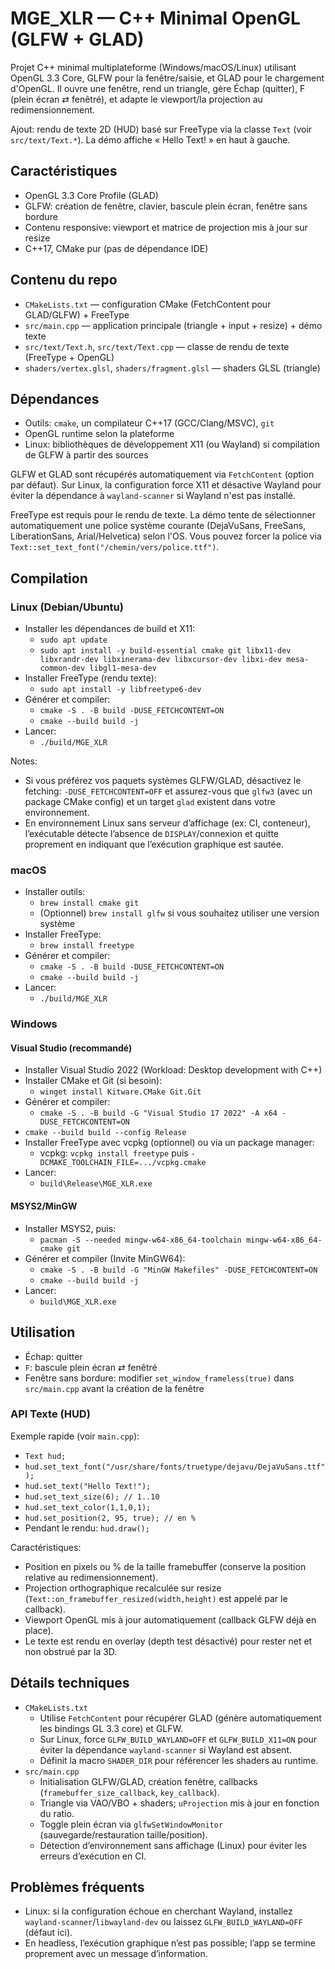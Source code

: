 # MGE_XLR — C++ Minimal OpenGL (GLFW + GLAD)

Projet C++ minimal multiplateforme (Windows/macOS/Linux) utilisant OpenGL 3.3 Core, GLFW pour la fenêtre/saisie, et GLAD pour le chargement d'OpenGL. Il ouvre une fenêtre, rend un triangle, gère Échap (quitter), F (plein écran ⇄ fenêtré), et adapte le viewport/la projection au redimensionnement.

Ajout: rendu de texte 2D (HUD) basé sur FreeType via la classe `Text` (voir `src/text/Text.*`). La démo affiche « Hello Text! » en haut à gauche.

## Caractéristiques
- OpenGL 3.3 Core Profile (GLAD)
- GLFW: création de fenêtre, clavier, bascule plein écran, fenêtre sans bordure
- Contenu responsive: viewport et matrice de projection mis à jour sur resize
- C++17, CMake pur (pas de dépendance IDE)

## Contenu du repo
- `CMakeLists.txt` — configuration CMake (FetchContent pour GLAD/GLFW) + FreeType
- `src/main.cpp` — application principale (triangle + input + resize) + démo texte
- `src/text/Text.h`, `src/text/Text.cpp` — classe de rendu de texte (FreeType + OpenGL)
- `shaders/vertex.glsl`, `shaders/fragment.glsl` — shaders GLSL (triangle)

## Dépendances
- Outils: `cmake`, un compilateur C++17 (GCC/Clang/MSVC), `git`
- OpenGL runtime selon la plateforme
- Linux: bibliothèques de développement X11 (ou Wayland) si compilation de GLFW à partir des sources

GLFW et GLAD sont récupérés automatiquement via `FetchContent` (option par défaut). Sur Linux, la configuration force X11 et désactive Wayland pour éviter la dépendance à `wayland-scanner` si Wayland n'est pas installé.

FreeType est requis pour le rendu de texte. La démo tente de sélectionner automatiquement une police système courante (DejaVuSans, FreeSans, LiberationSans, Arial/Helvetica) selon l'OS. Vous pouvez forcer la police via `Text::set_text_font("/chemin/vers/police.ttf")`.

## Compilation

### Linux (Debian/Ubuntu)
- Installer les dépendances de build et X11:
  - `sudo apt update`
  - `sudo apt install -y build-essential cmake git libx11-dev libxrandr-dev libxinerama-dev libxcursor-dev libxi-dev mesa-common-dev libgl1-mesa-dev`
- Installer FreeType (rendu texte):
  - `sudo apt install -y libfreetype6-dev`
- Générer et compiler:
  - `cmake -S . -B build -DUSE_FETCHCONTENT=ON`
  - `cmake --build build -j`
- Lancer:
  - `./build/MGE_XLR`

Notes:
- Si vous préférez vos paquets systèmes GLFW/GLAD, désactivez le fetching: `-DUSE_FETCHCONTENT=OFF` et assurez-vous que `glfw3` (avec un package CMake config) et un target `glad` existent dans votre environnement.
- En environnement Linux sans serveur d’affichage (ex: CI, conteneur), l’exécutable détecte l’absence de `DISPLAY`/connexion et quitte proprement en indiquant que l’exécution graphique est sautée.

### macOS
- Installer outils:
  - `brew install cmake git`
  - (Optionnel) `brew install glfw` si vous souhaitez utiliser une version système
- Installer FreeType:
  - `brew install freetype`
- Générer et compiler:
  - `cmake -S . -B build -DUSE_FETCHCONTENT=ON`
  - `cmake --build build -j`
- Lancer:
  - `./build/MGE_XLR`

### Windows

#### Visual Studio (recommandé)
- Installer Visual Studio 2022 (Workload: Desktop development with C++)
- Installer CMake et Git (si besoin):
  - `winget install Kitware.CMake Git.Git`
- Générer et compiler:
  - `cmake -S . -B build -G "Visual Studio 17 2022" -A x64 -DUSE_FETCHCONTENT=ON`
- `cmake --build build --config Release`
- Installer FreeType avec vcpkg (optionnel) ou via un package manager:
  - vcpkg: `vcpkg install freetype` puis `-DCMAKE_TOOLCHAIN_FILE=.../vcpkg.cmake`
- Lancer:
  - `build\Release\MGE_XLR.exe`

#### MSYS2/MinGW
- Installer MSYS2, puis:
  - `pacman -S --needed mingw-w64-x86_64-toolchain mingw-w64-x86_64-cmake git`
- Générer et compiler (Invite MinGW64):
  - `cmake -S . -B build -G "MinGW Makefiles" -DUSE_FETCHCONTENT=ON`
  - `cmake --build build -j`
- Lancer:
  - `build\MGE_XLR.exe`

## Utilisation
- Échap: quitter
- `F`: bascule plein écran ⇄ fenêtré
- Fenêtre sans bordure: modifier `set_window_frameless(true)` dans `src/main.cpp` avant la création de la fenêtre

### API Texte (HUD)

Exemple rapide (voir `main.cpp`):
- `Text hud;`
- `hud.set_text_font("/usr/share/fonts/truetype/dejavu/DejaVuSans.ttf");`
- `hud.set_text("Hello Text!");`
- `hud.set_text_size(6); // 1..10`
- `hud.set_text_color(1,1,0,1);`
- `hud.set_position(2, 95, true); // en %`
- Pendant le rendu: `hud.draw();`

Caractéristiques:
- Position en pixels ou % de la taille framebuffer (conserve la position relative au redimensionnement).
- Projection orthographique recalculée sur resize (`Text::on_framebuffer_resized(width,height)` est appelé par le callback).
- Viewport OpenGL mis à jour automatiquement (callback GLFW déjà en place).
- Le texte est rendu en overlay (depth test désactivé) pour rester net et non obstrué par la 3D.

## Détails techniques
- `CMakeLists.txt`
  - Utilise `FetchContent` pour récupérer GLAD (génère automatiquement les bindings GL 3.3 core) et GLFW.
  - Sur Linux, force `GLFW_BUILD_WAYLAND=OFF` et `GLFW_BUILD_X11=ON` pour éviter la dépendance `wayland-scanner` si Wayland est absent.
  - Définit la macro `SHADER_DIR` pour référencer les shaders au runtime.
- `src/main.cpp`
  - Initialisation GLFW/GLAD, création fenêtre, callbacks (`framebuffer_size_callback`, `key_callback`).
  - Triangle via VAO/VBO + shaders; `uProjection` mis à jour en fonction du ratio.
  - Toggle plein écran via `glfwSetWindowMonitor` (sauvegarde/restauration taille/position).
  - Détection d’environnement sans affichage (Linux) pour éviter les erreurs d’exécution en CI.

## Problèmes fréquents
- Linux: si la configuration échoue en cherchant Wayland, installez `wayland-scanner`/`libwayland-dev` ou laissez `GLFW_BUILD_WAYLAND=OFF` (défaut ici).
- En headless, l’exécution graphique n’est pas possible; l’app se termine proprement avec un message d’information.
